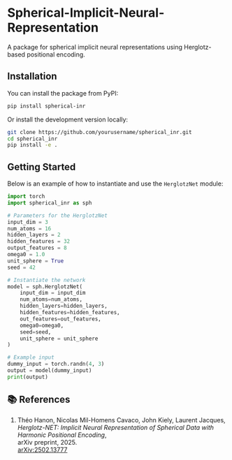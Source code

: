 # Spherical-Implicit-Neural-Representation

A package for spherical implicit neural representations using Herglotz-based positional encoding.

## Installation

You can install the package from PyPI:

```bash
pip install spherical-inr
```

Or install the development version locally:

```bash
git clone https://github.com/yourusername/spherical_inr.git
cd spherical_inr
pip install -e .
```

## Getting Started

Below is an example of how to instantiate and use the `HerglotzNet` module:

```python
import torch
import spherical_inr as sph 

# Parameters for the HerglotzNet
input_dim = 3
num_atoms = 16
hidden_layers = 2
hidden_features = 32
output_features = 8
omega0 = 1.0
unit_sphere = True
seed = 42

# Instantiate the network
model = sph.HerglotzNet(
    input_dim = input_dim
    num_atoms=num_atoms,
    hidden_layers=hidden_layers,
    hidden_features=hidden_features,
    out_features=out_features,
    omega0=omega0,
    seed=seed,
    unit_sphere = unit_sphere
)

# Example input 
dummy_input = torch.randn(4, 3)  
output = model(dummy_input)
print(output)
```

## 📚 References

1. Théo Hanon, Nicolas Mil-Homens Cavaco, John Kiely, Laurent Jacques,  
   *Herglotz-NET: Implicit Neural Representation of Spherical Data with Harmonic Positional Encoding*,  
   arXiv preprint, 2025.  
   [arXiv:2502.13777](https://arxiv.org/abs/2502.13777)


